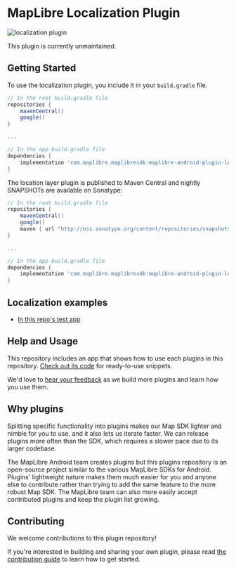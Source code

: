 # MapLibre Localization Plugin

![localization plugin](https://user-images.githubusercontent.com/4394910/35408667-d7689174-01c4-11e8-8bdb-e580df77d90b.gif)

This plugin is currently unmaintained.

## Getting Started

<!-- [More documentation about the plugin can be found here](https://www.mapbox.com/android-docs/plugins/overview/localization/) -->

To use the localization plugin, you include it in your `build.gradle` file.

```gradle
// In the root build.gradle file
repositories {
    mavenCentral()
    google()
}

...

// In the app build.gradle file
dependencies {
    implementation 'com.maplibre.maplibresdk:maplibre-android-plugin-localization-v9:0.12.0'
}
```

The location layer plugin is published to Maven Central and nightly SNAPSHOTs are available on Sonatype:

```gradle
// In the root build.gradle file
repositories {
    mavenCentral()
    google()
    maven { url "http://oss.sonatype.org/content/repositories/snapshots/" }
}

...

// In the app build.gradle file
dependencies {
    implementation 'com.maplibre.maplibresdk:maplibre-android-plugin-localization-v9:0.13.0-SNAPSHOT'
}
```

## Localization examples

- [In this repo's test app](https://github.com/maplibre/maplibre-plugins-android/blob/master/app/src/main/java/com/mapbox/mapboxsdk/plugins/testapp/activity/localization/LocalizationActivity.kt)

## Help and Usage

This repository includes an app that shows how to use each plugins in this repository. [Check out its code](https://github.com/maplibre/maplibre-plugins-android/tree/master/app/src/main/java/com/mapbox/mapboxsdk/plugins/testapp/activity) for ready-to-use snippets.

We'd love to [hear your feedback](https://github.com/maplibre/maplibre-plugins-android/issues) as we build more plugins and learn how you use them.

## Why plugins

Splitting specific functionality into plugins makes our Map SDK lighter and nimble for you to use, and it also lets us iterate faster. We can release plugins more often than the SDK, which requires a slower pace due to its larger codebase.

The MapLibre Android team creates plugins but this plugins repository is an open-source project similar to the various MapLibre SDKs for Android.
Plugins' lightweight nature makes them much easier for you and anyone else to contribute rather than trying to add the same feature to the more robust Map SDK. The MapLibre team can also more easily accept contributed plugins and keep the plugin list growing.

## Contributing

We welcome contributions to this plugin repository!

If you're interested in building and sharing your own plugin, please read [the contribution guide](https://github.com/maplibre/maplibre-plugins-android/blob/master/CONTRIBUTING.md) to learn how to get started.
